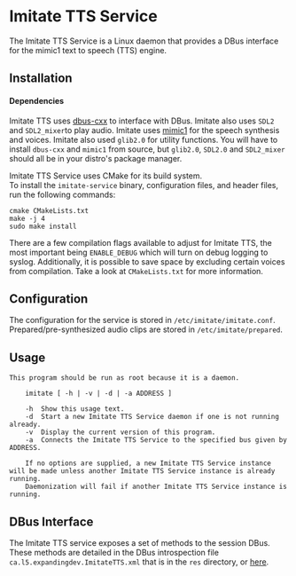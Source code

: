 # Imitate TTS Service
The Imitate TTS Service is a Linux daemon that provides a DBus interface for the mimic1 text to speech (TTS) engine.

## Installation
#### Dependencies
Imitate TTS uses [dbus-cxx](https://github.com/dbus-cxx/dbus-cxx) to interface with DBus. Imitate also uses `SDL2` and `SDL2_mixer`to play audio. Imitate uses [mimic1](https://github.com/MycroftAI/mimic1) for the speech synthesis and voices. Imitate also used `glib2.0` for utility functions.
You will have to install `dbus-cxx` and `mimic1` from source, but `glib2.0`, `SDL2.0` and `SDL2_mixer` should all be in your distro's package manager.

Imitate TTS Service uses CMake for its build system.   
To install the `imitate-service` binary, configuration files, and header files, run the following commands:  

	cmake CMakeLists.txt
	make -j 4
	sudo make install

There are a few compilation flags available to adjust for Imitate TTS, the most important being `ENABLE_DEBUG` which will turn on debug logging to syslog. Additionally, it is possible to save space by excluding certain voices from compilation. Take a look at `CMakeLists.txt` for more information.

## Configuration
The configuration for the service is stored in `/etc/imitate/imitate.conf`.  
Prepared/pre-synthesized audio clips are stored in `/etc/imitate/prepared`.

## Usage

	This program should be run as root because it is a daemon.
	
		imitate [ -h | -v | -d | -a ADDRESS ]
		
		-h	Show this usage text.
		-d	Start a new Imitate TTS Service daemon if one is not running already.
		-v	Display the current version of this program.
		-a	Connects the Imitate TTS Service to the specified bus given by ADDRESS.	

        If no options are supplied, a new Imitate TTS Service instance will be made unless another Imitate TTS Service instance is already running.
        Daemonization will fail if another Imitate TTS Service instance is running.

## DBus Interface
The Imitate TTS service exposes a set of methods to the session DBus. These methods are detailed in the DBus introspection file `ca.l5.expandingdev.ImitateTTS.xml` that is in the `res` directory, or [here](https://github.com/ExpandingDev/ImitateTTS/blob/master/res/ca.l5.expandingdev.ImitateTTS.xml).
